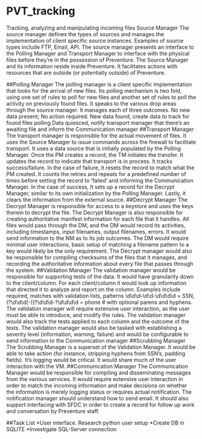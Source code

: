 # PVT_tracking
Tracking, analyzing and manipulating incoming files
Source Manager
The source manager defines the types of sources and manages the implementation of client specific source instances.  Examples of source types include FTP, Email, API.  The source manager presents an interface to the Polling Manager and Transport Manager to interface with the physical files before they’re in the possession of Preventure.  The Source Manager and its information reside inside Preventure. It facilitates actions with resources that are outside (or potentially outside) of Preventure.

##Polling Manager
The polling manager is a client specific implementation that looks for the arrival of new files.  Its polling mechanism is two fold, using one set of rules to poll for new files and another set of rules to poll the activity on previously found files. It speaks to the various drop areas through the source manager.   It manages each of three outcomes.
No new data present; No action required.
New data found, create data to track for found files polling
Data quiesced, notify transport manager that there’s an awaiting file and inform the Communication manager
##Transport Manager
The transport manager is responsible for the actual movement of files.  It uses the Source Manager to issue commands across the firewall to facilitate transport.  It uses a data source that is initially populated by the Polling Manager.   Once the PM creates a record, the TM initiates the transfer. It updates the record to indicate that transport is in process.  It tracks success/failure.  In the case of failure, it resets the record to match what the PM created.  It counts the retries and repeats for a predefined number of times before setting the record to ‘failed’ and informing the Communication Manager.  In the case of success, It sets up a record for the Decrypt Manager, similar to its own initialization by the Polling Manager. Lastly, it clears the information from the external source.
##Decrypt Manager
The Decrypt Manager is responsible for access to a keystore and uses the keys therein to decrypt the file.  The Decrypt Manager is also responsible for creating authoritative manifest information for each file that it handles.  All files would pass through the DM, and the DM would record its activities, including timestamps, input filenames, output filenames, errors. It would send information to the NM as to its job outcomes.  The DM would require minimal user interactions, basic setup of matching a filename pattern to a key would likely be the only requirement.  The Decrypt manager would also be responsible for compiling checksums of the files that it manages, and recording the authoritative information about every file that passes through the system. 
##Validation Manager
The validation manager would be responsible for supporting tests of the data. It would have granularity down to the client/column.  For each client/column it would look up information that directed it to analyze and report on the column.  Examples include required, matches with validation lists, patterns \d\d\d-\d\d-\d\d\d\d = SSN,(?\d\d\d[-)]?\d\d\d-?\d\d\d\d = phone # with optional parens and hyphens.  
The validation manager will require extensive user interaction, as the user must be able to introduce, and modify the rules.  The validation manager would also track the tests applied to each column and the outcome of the tests.  The validation manager would also be tasked with establishing a severity level (information, warning, failure) and would be configurable to send information to the Communication manager 
##Scrubbing Manager
The Scrubbing Manager is a superset of the Validation Manager. It would be able to take action (for instance, stripping hyphens from SSN’s, padding fields).  It’s logging would be critical. It would share much of the user interaction with the VM.
##Communication Manager 
The Communication Manager would be responsible for compiling and disseminating messages from the various services.  It would require extensive user interaction in order to match the incoming information and make decisions on whether the information is merely logging status or requires actual notification.  The notification manager should understand how to send email.  It should also support interfacing with SFDC in order to create a record for  follow up work and conversation by Preventure staff.

##Task List
*User interface. Research python user setup
*Create DB in SQLITE
*Investigate SQL-Server connection

